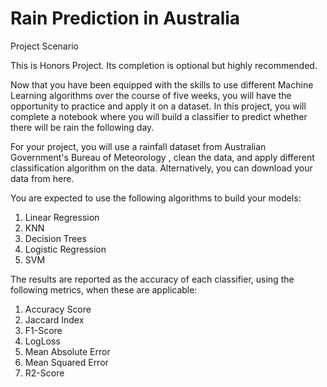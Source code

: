 # Rain Prediction in Australia

Project Scenario

This is Honors Project. Its completion is optional but highly recommended.

Now that you have been equipped with the skills to use different Machine Learning algorithms over the course of five weeks, you will have the opportunity to practice and apply it on a dataset. In this project, you will complete a notebook where you will build a classifier to predict whether there will be rain the following day.

For your project, you will use a rainfall dataset from Australian Government's Bureau of Meteorology , clean the data, and apply different classification algorithm on the data. Alternatively, you can download your data from here. 

You are expected to use the following algorithms to build your models:

1.  Linear Regression
2.  KNN
3.  Decision Trees
4.  Logistic Regression
5.  SVM


The results are reported as the accuracy of each classifier, using the following metrics, when these are applicable:

1. Accuracy Score
2. Jaccard Index
3. F1-Score
4. LogLoss
5. Mean Absolute Error
6. Mean Squared Error
7. R2-Score
